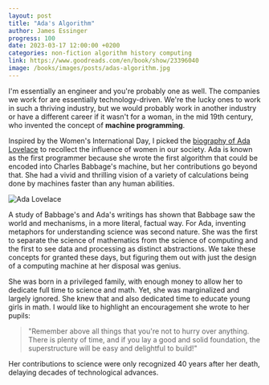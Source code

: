 ```yaml
---
layout: post
title: "Ada's Algorithm"
author: James Essinger
progress: 100
date: 2023-03-17 12:00:00 +0200
categories: non-fiction algorithm history computing
link: https://www.goodreads.com/en/book/show/23396040
image: /books/images/posts/adas-algorithm.jpg
---
```


I'm essentially an engineer and you're probably one as well. The companies we work for are essentially technology-driven. We're the lucky ones to work in such a thriving industry, but we would probably work in another industry or have a different career if it wasn't for a woman, in the mid 19th century, who invented the concept of **machine programming**.

Inspired by the Women's International Day, I picked the [biography of Ada Lovelace](https://www.goodreads.com/en/book/show/23396040) to recollect the influence of women in our society. Ada is known as the first programmer because she wrote the first algorithm that could be encoded into Charles Babbage's machine, but her contributions go beyond that. She had a vivid and thrilling vision of a variety of calculations being done by machines faster than any human abilities.

![Ada Lovelace](/books/images/posts/ada-lovelace.jpg)

A study of Babbage's and Ada's writings has shown that Babbage saw the world and mechanisms, in a more literal, factual way. For Ada, inventing metaphors for understanding science was second nature. She was the first to separate the science of mathematics from the science of computing and the first to see data and processing as distinct abstractions. We take these concepts for granted these days, but figuring them out with just the design of a computing machine at her disposal was genius.

She was born in a privileged family, with enough money to allow her to dedicate full time to science and math. Yet, she was marginalized and largely ignored. She knew that and also dedicated time to educate young girls in math. I would like to highlight an encouragement she wrote to her pupils:

> "Remember above all things that you're not to hurry over anything. There is plenty of time, and if you lay a good and solid foundation, the superstructure will be easy and delightful to build!"

Her contributions to science were only recognized 40 years after her death, delaying decades of technological advances.